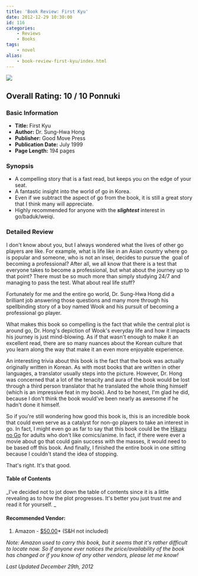 ```yaml
---
title: 'Book Review: First Kyu'
date: 2012-12-29 10:30:00
id: 116
categories:
	- Reviews
	- Books
tags:
	- novel
alias:
	- book-review-first-kyu/index.html
---
```


![](/images/2010/09/first-kyu-cover.jpg)

## Overall Rating: 10 / 10 Ponnuki

### Basic Information

*   **Title:** First Kyu
*   **Author:** Dr. Sung-Hwa Hong
*   **Publisher:** Good Move Press
*   **Publication Date:** July 1999
*   **Page Length:** 194 pages

### Synopsis

*   A compelling story that is a fast read, but keeps you on the edge of your seat.
*   A fantastic insight into the world of go in Korea.
*   Even if we subtract the aspect of go from the book, it is still a great story that I think many will appreciate.
*   Highly recommended for anyone with the _**slightest**_ interest in go/baduk/weiqi.

<!-- more -->

### Detailed Review

I don't know about you, but I always wondered what the lives of other go players are like. For example, what is life like in an Asian country where go is popular and someone, who is not an insei, decides to pursue the  goal of becoming a professional? After all, we all know that there is a test that everyone takes to become a professional, but what about the journey up to that point? There must be so much more than simply studying 24/7 and managing to pass the test. What about real life stuff?

Fortunately for me and the entire go world, Dr. Sung-Hwa Hong did a brilliant job answering those questions and many more through his spellbinding story of a boy named Wook and his pursuit of becoming a professional go player.

What makes this book so compelling is the fact that while the central plot is around go, Dr. Hong's depiction of Wook's everyday life and how it impacts his journey is just mind-blowing. As if that wasn't enough to make it an excellent read, there are so many nuances about the Korean culture that you learn along the way that make it an even more enjoyable experience.

An interesting trivia about this book is the fact that the book was actually originally written in Korean. As with most books that are written in other languages, a translator usually steps into the picture. However, Dr. Hong was concerned that a lot of the tenacity and aura of the book would be lost through a third person translator that he translated the whole thing himself (which is an impressive feat in my book). And to be honest, I'm glad he did, because I don't think the book would've been nearly as awesome if he hadn't done it himself.

So if you're still wondering how good this book is, this is an incredible book that could even serve as a catalyst for non-go players to take an interest in go. In fact, I might even go as far to say that this book could be the [Hikaru no Go](http://en.wikipedia.org/wiki/Hikaru_no_Go "Hikaru no Go Wiki") for adults who don't like comics/anime. In fact, if there were ever a movie about go that could gain success with the masses, it would need to be based off this book. And finally, I finished the entire book in one sitting because I couldn't stand the idea of stopping.

That's right. It's that good.

#### Table of Contents

_I've decided not to jot down the table of contents since it is a little revealing as to how the plot progresses. It's better you just trust me and read it for yourself. _

#### Recommended Vendor:

1.  Amazon - [$50.00](http://www.amazon.com/gp/product/0964479699/ref=as_li_qf_sp_asin_tl?ie=UTF8&amp;tag=be09a-20&amp;linkCode=as2&amp;camp=1789&amp;creative=9325&amp;creativeASIN=0964479699)* (S&amp;H not included)

_Note: Amazon used to carry this book, but it seems that it's rather difficult to locate now. So if anyone ever notices the price/availability of the book has changed or if you know of any other vendors, please let me know!_

_Last Updated December 29th, 2012_